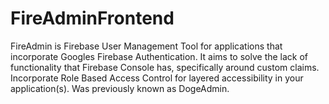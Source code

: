 # FireAdminFrontend
FireAdmin is Firebase User Management Tool for applications that incorporate Googles Firebase Authentication. It aims to solve the lack of functionality that Firebase Console has, specifically around custom claims. Incorporate Role Based Access Control for layered accessibility in your application(s). Was previously known as DogeAdmin.
